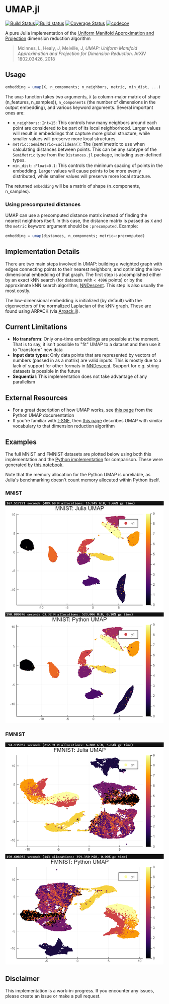 # UMAP.jl
[![Build Status](https://travis-ci.com/dillondaudert/UMAP.jl.svg?branch=master)](https://travis-ci.com/dillondaudert/UMAP.jl)[![Build status](https://ci.appveyor.com/api/projects/status/bd8r74ingfos7166?svg=true)](https://ci.appveyor.com/project/dillondaudert/umap-jl)
[![Coverage Status](https://coveralls.io/repos/github/dillondaudert/UMAP.jl/badge.svg?branch=master)](https://coveralls.io/github/dillondaudert/UMAP.jl?branch=master) [![codecov](https://codecov.io/gh/dillondaudert/UMAP.jl/branch/master/graph/badge.svg)](https://codecov.io/gh/dillondaudert/UMAP.jl)

A pure Julia implementation of the [Uniform Manifold Approximation and Projection](https://arxiv.org/abs/1802.03426) dimension reduction
algorithm

> McInnes, L, Healy, J, Melville, J, *UMAP: Uniform Manifold Approximation and Projection for
> Dimension Reduction*. ArXiV 1802.03426, 2018

## Usage
```jl
embedding = umap(X, n_components; n_neighbors, metric, min_dist, ...)
```
The `umap` function takes two arguments, `X` (a column-major matrix of shape (n_features, n_samples)), `n_components` (the number of dimensions in the output embedding), and various keyword arguments. Several important ones are:
- `n_neighbors::Int=15`: This controls how many neighbors around each point are considered to be part of its local neighborhood. Larger values will result in embeddings that capture more global structure, while smaller values will preserve more local structures.
- `metric::SemiMetric=Euclidean()`: The (semi)metric to use when calculating distances between points. This can be any subtype of the `SemiMetric` type from the `Distances.jl` package, including user-defined types.
- `min_dist::Float=0.1`: This controls the minimum spacing of points in the embedding. Larger values will cause points to be more evenly distributed, while smaller values will preserve more local structure.

The returned `embedding` will be a matrix of shape (n_components, n_samples).

### Using precomputed distances
UMAP can use a precomputed distance matrix instead of finding the nearest neighbors itself. In this case, the distance matrix is passed as `X` and the `metric` keyword argument should be `:precomputed`. Example:

```jl
embedding = umap(distances, n_components; metric=:precomputed)
```

## Implementation Details
There are two main steps involved in UMAP: building a weighted graph with edges connecting points to their nearest neighbors, and optimizing the low-dimensional embedding of that graph. The first step is accomplished either by an exact kNN search (for datasets with `< 4096` points) or by the approximate kNN search algorithm, [NNDescent](https://github.com/dillondaudert/NearestNeighborDescent.jl). This step is also usually the most costly.

The low-dimensional embedding is initialized (by default) with the eigenvectors of the normalized Laplacian of the kNN graph. These are found using ARPACK (via [Arpack.jl](https://github.com/JuliaLinearAlgebra/Arpack.jl)).

## Current Limitations
- **No transform**: Only one-time embeddings are possible at the moment. That is to say, it isn't possible to "fit" UMAP to a dataset and then use it to "transform" new data
- **Input data types**: Only data points that are represented by vectors of numbers (passed in as a matrix) are valid inputs. This is mostly due to a lack of support for other formats in [NNDescent](https://github.com/dillondaudert/NearestNeighborDescent.jl). Support for e.g. string datasets is possible in the future
- **Sequential**: This implementation does not take advantage of any parallelism

## External Resources
- For a great description of how UMAP works, see [this page](https://umap-learn.readthedocs.io/en/latest/how_umap_works.html) from the Python UMAP documentation
- If you're familiar with [t-SNE](https://lvdmaaten.github.io/tsne/), then [this page](https://jlmelville.github.io/uwot/umap-for-tsne.html) describes UMAP with similar vocabulary to that dimension reduction algorithm

## Examples
The full MNIST and FMNIST datasets are plotted below using both this implementation and the [Python implementation](github.com/lmcinnes/umap) for comparison. These were generated by [this notebook](PlotMNIST.ipynb).

Note that the memory allocation for the Python UMAP is unreliable, as Julia's benchmarking doesn't count memory allocated within Python itself.
### MNIST
![Julia MNIST](img/mnist_julia.png)
![Python MNIST](img/mnist_python.png)

### FMNIST
![Julia FMNIST](img/fmnist_julia.png)
![Python FMNIST](img/fmnist_python.png)

## Disclaimer
This implementation is a work-in-progress. If you encounter any issues, please create
an issue or make a pull request.
